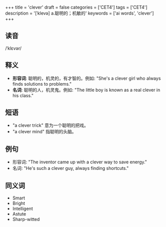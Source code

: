 +++
title = 'clever'
draft = false
categories = ['CET4']
tags = ['CET4']
description = '[ˈklevə] a.聪明的；机敏的'
keywords = ['ai words', 'clever']
+++

## 读音
/ˈklɛvər/

## 释义
- **形容词**: 聪明的，机灵的，有才智的。例如: "She's a clever girl who always finds solutions to problems."
- **名词**: 聪明的人，机灵鬼。例如: "The little boy is known as a real clever in his class."

## 短语
- "a clever trick" 意为一个聪明的把戏。
- "a clever mind" 指聪明的头脑。

## 例句
- 形容词: "The inventor came up with a clever way to save energy."
- 名词: "He's such a clever guy, always finding shortcuts."

## 同义词
- Smart
- Bright
- Intelligent
- Astute
- Sharp-witted
